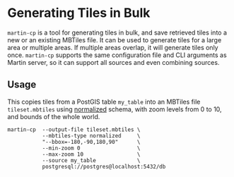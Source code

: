 # Generating Tiles in Bulk

`martin-cp` is a tool for generating tiles in bulk, and save retrieved tiles into a new or an existing MBTiles file. It can be used to generate tiles for a large area or multiple areas. If multiple areas overlap, it will generate tiles only once. `martin-cp` supports the same configuration file and CLI arguments as Martin server, so it can support all sources and even combining sources.

## Usage

This copies tiles from a PostGIS table `my_table` into an MBTiles file `tileset.mbtiles` using [normalized](mbtiles-schema.md) schema, with zoom levels from 0 to 10, and bounds of the whole world.

```shell
martin-cp  --output-file tileset.mbtiles \
           --mbtiles-type normalized     \
           "--bbox=-180,-90,180,90"      \
           --min-zoom 0                  \
           --max-zoom 10                 \
           --source my_table             \
           postgresql://postgres@localhost:5432/db
```

